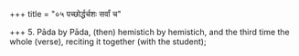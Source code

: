 +++
title = "०५ पच्छोर्द्धर्चशः सर्वां च"

+++
5. Pāda by Pāda, (then) hemistich by hemistich, and the third time the whole (verse), reciting it together (with the student);
